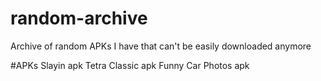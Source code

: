 # random-archive
Archive of random APKs I have that can't be easily downloaded anymore





#APKs
Slayin apk
Tetra Classic apk
Funny Car Photos apk
